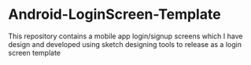 # Android-LoginScreen-Template
This repository contains a mobile app login/signup screens which I have design and developed using sketch designing tools to release as a login screen template 
